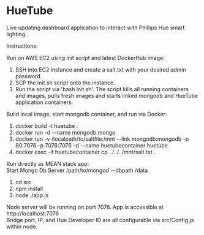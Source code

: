 HueTube
=======

Live updating dashboard application to interact with Phillips Hue smart lighting.

Instructions:

Run on AWS EC2 using init script and latest DockerHub image:

1) SSH into EC2 instance and create a salt.txt with your desired admin password.<br/>
2) SCP the init.sh script onto the instance.<br/>
3) Run the script via 'bash init.sh'. The script kills all running containers and images, pulls fresh images and starts linked mongodb and HueTube application containers.<br/>

Build local image, start mongodb container, and run via Docker:<br/>

1) docker build -t huetube .<br/>
2) docker run -d --name mongodb mongo<br/>
3) docker run  -v /localpath/to/saltfile:/mnt --link mongodb:mongodb -p 80:7076 -p 7076:7076 -d --name huetubecontainer huetube<br/>
4) docker exec -it huetubecontainer cp ../../../mnt/salt.txt . <br/>

Run directly as MEAN stack app:<br/>
Start Mongo Db Server /path/to/mongod --dbpath /data<br/>
1) cd src<br/>
2) npm install<br/>
3) node ./app.js<br/>

Node server will be running on port 7076. App is accessible at http://localhost:7076<br/> 
Bridge port, IP, and Hue Developer ID are all configurable via src/Config.js within node. <br/>



